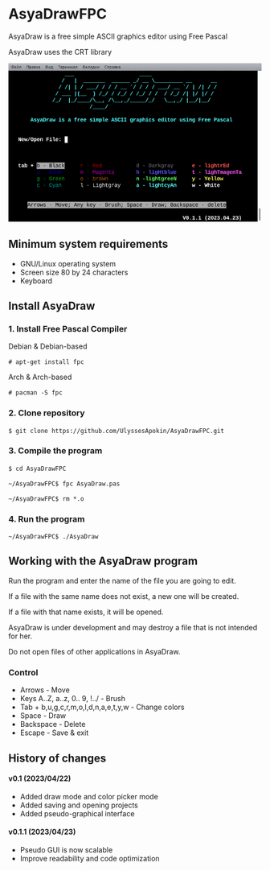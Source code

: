 # AsyaDrawFPC

AsyaDraw is a free simple ASCII graphics editor using Free Pascal

AsyaDraw uses the CRT library

![Current version: 0.1.1 2023/04/23](https://github.com/UlyssesApokin/AsyaDrawFPC/raw/main/AsyaDrawV0.1.1_20230423.png)

## Minimum system requirements

* GNU/Linux operating system
* Screen size 80 by 24 characters
* Keyboard

## Install AsyaDraw

### 1. Install Free Pascal Compiler

Debian & Debian-based
````
# apt-get install fpc
````
Arch & Arch-based
````
# pacman -S fpc
````

### 2. Clone repository

````
$ git clone https://github.com/UlyssesApokin/AsyaDrawFPC.git
````

### 3. Compile the program

````
$ cd AsyaDrawFPC
````

````
~/AsyaDrawFPC$ fpc AsyaDraw.pas
````

````
~/AsyaDrawFPC$ rm *.o
````

### 4. Run the program

````
~/AsyaDrawFPC$ ./AsyaDraw
````

## Working with the AsyaDraw program

Run the program and enter the name of the file you are going to edit.

If a file with the same name does not exist, a new one will be created.

If a file with that name exists, it will be opened.

AsyaDraw is under development and may destroy a file that is not intended for her.

Do not open files of other applications in AsyaDraw.

### Control

* Arrows - Move
* Keys A..Z, a..z, 0.. 9, !../ - Brush
* Tab + b,u,g,c,r,m,o,l,d,n,a,e,t,y,w - Change colors
* Space - Draw
* Backspace - Delete
* Escape - Save & exit

## History of changes

#### v0.1 (2023/04/22)

* Added draw mode and color picker mode
* Added saving and opening projects
* Added pseudo-graphical interface

#### v0.1.1 (2023/04/23)

* Pseudo GUI is now scalable
* Improve readability and code optimization